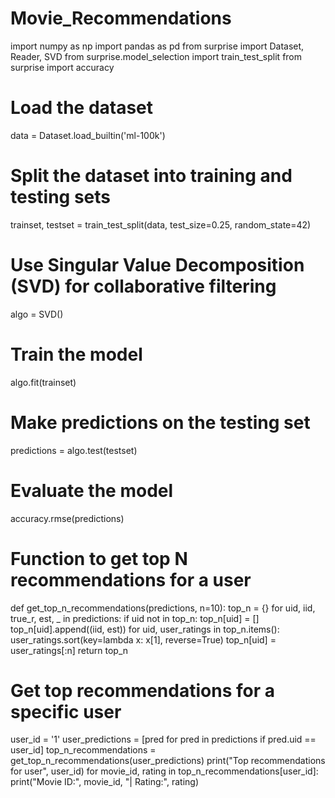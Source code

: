 # Movie_Recommendations
import numpy as np
import pandas as pd
from surprise import Dataset, Reader, SVD
from surprise.model_selection import train_test_split
from surprise import accuracy

# Load the dataset
data = Dataset.load_builtin('ml-100k')

# Split the dataset into training and testing sets
trainset, testset = train_test_split(data, test_size=0.25, random_state=42)

# Use Singular Value Decomposition (SVD) for collaborative filtering
algo = SVD()

# Train the model
algo.fit(trainset)

# Make predictions on the testing set
predictions = algo.test(testset)

# Evaluate the model
accuracy.rmse(predictions)

# Function to get top N recommendations for a user
def get_top_n_recommendations(predictions, n=10):
    top_n = {}
    for uid, iid, true_r, est, _ in predictions:
        if uid not in top_n:
            top_n[uid] = []
        top_n[uid].append((iid, est))
    for uid, user_ratings in top_n.items():
        user_ratings.sort(key=lambda x: x[1], reverse=True)
        top_n[uid] = user_ratings[:n]
    return top_n

# Get top recommendations for a specific user
user_id = '1'
user_predictions = [pred for pred in predictions if pred.uid == user_id]
top_n_recommendations = get_top_n_recommendations(user_predictions)
print("Top recommendations for user", user_id)
for movie_id, rating in top_n_recommendations[user_id]:
    print("Movie ID:", movie_id, "| Rating:", rating)
